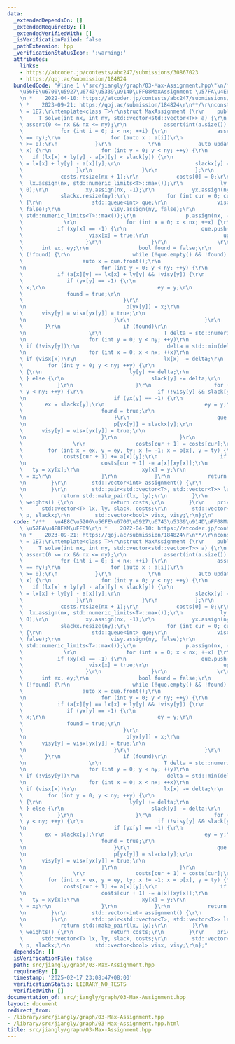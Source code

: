 ```yaml
---
data:
  _extendedDependsOn: []
  _extendedRequiredBy: []
  _extendedVerifiedWith: []
  _isVerificationFailed: false
  _pathExtension: hpp
  _verificationStatusIcon: ':warning:'
  attributes:
    links:
    - https://atcoder.jp/contests/abc247/submissions/30867023
    - https://qoj.ac/submission/184824
  bundledCode: "#line 1 \"src/jiangly/graph/03-Max-Assignment.hpp\"\n/**   \u4E8C\u5206\
    \u56FE\u6700\u5927\u6743\u5339\u914D\uFF08MaxAssignment \u57FA\u4E8EKM\uFF09\r\
    \n *    2022-04-10: https://atcoder.jp/contests/abc247/submissions/30867023\r\n\
    \ *    2023-09-21: https://qoj.ac/submission/184824\r\n**/\r\nconstexpr int inf\
    \ = 1E7;\r\ntemplate<class T>\r\nstruct MaxAssignment {\r\n    public:\r\n   \
    \     T solve(int nx, int ny, std::vector<std::vector<T>> a) {\r\n           \
    \ assert(0 <= nx && nx <= ny);\r\n            assert(int(a.size()) == nx);\r\n\
    \            for (int i = 0; i < nx; ++i) {\r\n                assert(int(a[i].size())\
    \ == ny);\r\n                for (auto x : a[i])\r\n                    assert(x\
    \ >= 0);\r\n            }\r\n            \r\n            auto update = [&](int\
    \ x) {\r\n                for (int y = 0; y < ny; ++y) {\r\n                 \
    \   if (lx[x] + ly[y] - a[x][y] < slack[y]) {\r\n                        slack[y]\
    \ = lx[x] + ly[y] - a[x][y];\r\n                        slackx[y] = x;\r\n   \
    \                 }\r\n                }\r\n            };\r\n            \r\n\
    \            costs.resize(nx + 1);\r\n            costs[0] = 0;\r\n          \
    \  lx.assign(nx, std::numeric_limits<T>::max());\r\n            ly.assign(ny,\
    \ 0);\r\n            xy.assign(nx, -1);\r\n            yx.assign(ny, -1);\r\n\
    \            slackx.resize(ny);\r\n            for (int cur = 0; cur < nx; ++cur)\
    \ {\r\n                std::queue<int> que;\r\n                visx.assign(nx,\
    \ false);\r\n                visy.assign(ny, false);\r\n                slack.assign(ny,\
    \ std::numeric_limits<T>::max());\r\n                p.assign(nx, -1);\r\n   \
    \             \r\n                for (int x = 0; x < nx; ++x) {\r\n         \
    \           if (xy[x] == -1) {\r\n                        que.push(x);\r\n   \
    \                     visx[x] = true;\r\n                        update(x);\r\n\
    \                    }\r\n                }\r\n                \r\n          \
    \      int ex, ey;\r\n                bool found = false;\r\n                while\
    \ (!found) {\r\n                    while (!que.empty() && !found) {\r\n     \
    \                   auto x = que.front();\r\n                        que.pop();\r\
    \n                        for (int y = 0; y < ny; ++y) {\r\n                 \
    \           if (a[x][y] == lx[x] + ly[y] && !visy[y]) {\r\n                  \
    \              if (yx[y] == -1) {\r\n                                    ex =\
    \ x;\r\n                                    ey = y;\r\n                      \
    \              found = true;\r\n                                    break;\r\n\
    \                                }\r\n                                que.push(yx[y]);\r\
    \n                                p[yx[y]] = x;\r\n                          \
    \      visy[y] = visx[yx[y]] = true;\r\n                                update(yx[y]);\r\
    \n                            }\r\n                        }\r\n             \
    \       }\r\n                    if (found)\r\n                        break;\r\
    \n                    \r\n                    T delta = std::numeric_limits<T>::max();\r\
    \n                    for (int y = 0; y < ny; ++y)\r\n                       \
    \ if (!visy[y])\r\n                            delta = std::min(delta, slack[y]);\r\
    \n                    for (int x = 0; x < nx; ++x)\r\n                       \
    \ if (visx[x])\r\n                            lx[x] -= delta;\r\n            \
    \        for (int y = 0; y < ny; ++y) {\r\n                        if (visy[y])\
    \ {\r\n                            ly[y] += delta;\r\n                       \
    \ } else {\r\n                            slack[y] -= delta;\r\n             \
    \           }\r\n                    }\r\n                    for (int y = 0;\
    \ y < ny; ++y) {\r\n                        if (!visy[y] && slack[y] == 0) {\r\
    \n                            if (yx[y] == -1) {\r\n                         \
    \       ex = slackx[y];\r\n                                ey = y;\r\n       \
    \                         found = true;\r\n                                break;\r\
    \n                            }\r\n                            que.push(yx[y]);\r\
    \n                            p[yx[y]] = slackx[y];\r\n                      \
    \      visy[y] = visx[yx[y]] = true;\r\n                            update(yx[y]);\r\
    \n                        }\r\n                    }\r\n                }\r\n\
    \                \r\n                costs[cur + 1] = costs[cur];\r\n        \
    \        for (int x = ex, y = ey, ty; x != -1; x = p[x], y = ty) {\r\n       \
    \             costs[cur + 1] += a[x][y];\r\n                    if (xy[x] != -1)\r\
    \n                        costs[cur + 1] -= a[x][xy[x]];\r\n                 \
    \   ty = xy[x];\r\n                    xy[x] = y;\r\n                    yx[y]\
    \ = x;\r\n                }\r\n            }\r\n            return costs[nx];\r\
    \n        }\r\n        std::vector<int> assignment() {\r\n            return xy;\r\
    \n        }\r\n        std::pair<std::vector<T>, std::vector<T>> labels() {\r\n\
    \            return std::make_pair(lx, ly);\r\n        }\r\n        std::vector<T>\
    \ weights() {\r\n            return costs;\r\n        }\r\n    private:\r\n  \
    \      std::vector<T> lx, ly, slack, costs;\r\n        std::vector<int> xy, yx,\
    \ p, slackx;\r\n        std::vector<bool> visx, visy;\r\n};\n"
  code: "/**   \u4E8C\u5206\u56FE\u6700\u5927\u6743\u5339\u914D\uFF08MaxAssignment\
    \ \u57FA\u4E8EKM\uFF09\r\n *    2022-04-10: https://atcoder.jp/contests/abc247/submissions/30867023\r\
    \n *    2023-09-21: https://qoj.ac/submission/184824\r\n**/\r\nconstexpr int inf\
    \ = 1E7;\r\ntemplate<class T>\r\nstruct MaxAssignment {\r\n    public:\r\n   \
    \     T solve(int nx, int ny, std::vector<std::vector<T>> a) {\r\n           \
    \ assert(0 <= nx && nx <= ny);\r\n            assert(int(a.size()) == nx);\r\n\
    \            for (int i = 0; i < nx; ++i) {\r\n                assert(int(a[i].size())\
    \ == ny);\r\n                for (auto x : a[i])\r\n                    assert(x\
    \ >= 0);\r\n            }\r\n            \r\n            auto update = [&](int\
    \ x) {\r\n                for (int y = 0; y < ny; ++y) {\r\n                 \
    \   if (lx[x] + ly[y] - a[x][y] < slack[y]) {\r\n                        slack[y]\
    \ = lx[x] + ly[y] - a[x][y];\r\n                        slackx[y] = x;\r\n   \
    \                 }\r\n                }\r\n            };\r\n            \r\n\
    \            costs.resize(nx + 1);\r\n            costs[0] = 0;\r\n          \
    \  lx.assign(nx, std::numeric_limits<T>::max());\r\n            ly.assign(ny,\
    \ 0);\r\n            xy.assign(nx, -1);\r\n            yx.assign(ny, -1);\r\n\
    \            slackx.resize(ny);\r\n            for (int cur = 0; cur < nx; ++cur)\
    \ {\r\n                std::queue<int> que;\r\n                visx.assign(nx,\
    \ false);\r\n                visy.assign(ny, false);\r\n                slack.assign(ny,\
    \ std::numeric_limits<T>::max());\r\n                p.assign(nx, -1);\r\n   \
    \             \r\n                for (int x = 0; x < nx; ++x) {\r\n         \
    \           if (xy[x] == -1) {\r\n                        que.push(x);\r\n   \
    \                     visx[x] = true;\r\n                        update(x);\r\n\
    \                    }\r\n                }\r\n                \r\n          \
    \      int ex, ey;\r\n                bool found = false;\r\n                while\
    \ (!found) {\r\n                    while (!que.empty() && !found) {\r\n     \
    \                   auto x = que.front();\r\n                        que.pop();\r\
    \n                        for (int y = 0; y < ny; ++y) {\r\n                 \
    \           if (a[x][y] == lx[x] + ly[y] && !visy[y]) {\r\n                  \
    \              if (yx[y] == -1) {\r\n                                    ex =\
    \ x;\r\n                                    ey = y;\r\n                      \
    \              found = true;\r\n                                    break;\r\n\
    \                                }\r\n                                que.push(yx[y]);\r\
    \n                                p[yx[y]] = x;\r\n                          \
    \      visy[y] = visx[yx[y]] = true;\r\n                                update(yx[y]);\r\
    \n                            }\r\n                        }\r\n             \
    \       }\r\n                    if (found)\r\n                        break;\r\
    \n                    \r\n                    T delta = std::numeric_limits<T>::max();\r\
    \n                    for (int y = 0; y < ny; ++y)\r\n                       \
    \ if (!visy[y])\r\n                            delta = std::min(delta, slack[y]);\r\
    \n                    for (int x = 0; x < nx; ++x)\r\n                       \
    \ if (visx[x])\r\n                            lx[x] -= delta;\r\n            \
    \        for (int y = 0; y < ny; ++y) {\r\n                        if (visy[y])\
    \ {\r\n                            ly[y] += delta;\r\n                       \
    \ } else {\r\n                            slack[y] -= delta;\r\n             \
    \           }\r\n                    }\r\n                    for (int y = 0;\
    \ y < ny; ++y) {\r\n                        if (!visy[y] && slack[y] == 0) {\r\
    \n                            if (yx[y] == -1) {\r\n                         \
    \       ex = slackx[y];\r\n                                ey = y;\r\n       \
    \                         found = true;\r\n                                break;\r\
    \n                            }\r\n                            que.push(yx[y]);\r\
    \n                            p[yx[y]] = slackx[y];\r\n                      \
    \      visy[y] = visx[yx[y]] = true;\r\n                            update(yx[y]);\r\
    \n                        }\r\n                    }\r\n                }\r\n\
    \                \r\n                costs[cur + 1] = costs[cur];\r\n        \
    \        for (int x = ex, y = ey, ty; x != -1; x = p[x], y = ty) {\r\n       \
    \             costs[cur + 1] += a[x][y];\r\n                    if (xy[x] != -1)\r\
    \n                        costs[cur + 1] -= a[x][xy[x]];\r\n                 \
    \   ty = xy[x];\r\n                    xy[x] = y;\r\n                    yx[y]\
    \ = x;\r\n                }\r\n            }\r\n            return costs[nx];\r\
    \n        }\r\n        std::vector<int> assignment() {\r\n            return xy;\r\
    \n        }\r\n        std::pair<std::vector<T>, std::vector<T>> labels() {\r\n\
    \            return std::make_pair(lx, ly);\r\n        }\r\n        std::vector<T>\
    \ weights() {\r\n            return costs;\r\n        }\r\n    private:\r\n  \
    \      std::vector<T> lx, ly, slack, costs;\r\n        std::vector<int> xy, yx,\
    \ p, slackx;\r\n        std::vector<bool> visx, visy;\r\n};"
  dependsOn: []
  isVerificationFile: false
  path: src/jiangly/graph/03-Max-Assignment.hpp
  requiredBy: []
  timestamp: '2025-02-17 23:08:47+08:00'
  verificationStatus: LIBRARY_NO_TESTS
  verifiedWith: []
documentation_of: src/jiangly/graph/03-Max-Assignment.hpp
layout: document
redirect_from:
- /library/src/jiangly/graph/03-Max-Assignment.hpp
- /library/src/jiangly/graph/03-Max-Assignment.hpp.html
title: src/jiangly/graph/03-Max-Assignment.hpp
---
```

